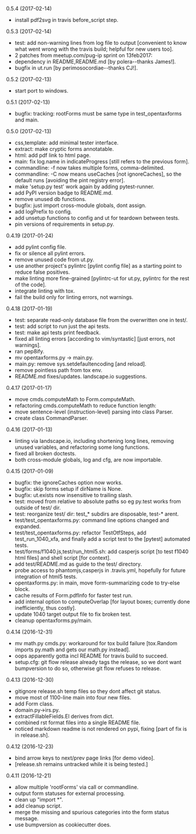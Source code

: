 0.5.4 (2017-02-14)

- install pdf2svg in travis before_script step.

0.5.3 (2017-02-14)

- test: add non-warning lines from log file to output [convenient to know what went wrong with the travis build; helpful for new users too].
- 2 patches from meetup.com/pug-ip sprint on 13feb2017:
- dependency in README,README.md [by polera--thanks James!].
- bugfix in ut.run [by perimosocordiae--thanks CJ!].

0.5.2 (2017-02-13)

- start port to windows.

0.5.1 (2017-02-13)

- bugfix: tracking: rootForms must be same type in test_opentaxforms and main.

0.5.0 (2017-02-13)

- css,template: add minimal tester interface.
- extract: make cryptic forms annotatable.
- html: add pdf link to html page.
- main: fix log.name in indicateProgress [still refers to the previous form].
- commandline: -f now takes multiple forms, comma-delimited.
- commandline: -C now means useCaches [not ignoreCaches], so the default runs [avoiding the pint registry error].
- make 'setup.py test' work again by adding pytest-runner.
- add PyPI version badge to README.md.
- remove unused db functions.
- bugfix: just import cross-module globals, dont assign.
- add logPrefix to config.
- add unsetup functions to config and ut for teardown between tests.
- pin versions of requirements in setup.py.

0.4.19 (2017-01-24)

- add pylint config file.
- fix or silence all pylint errors.
- remove unused code from ut.py.
- use another project's pylintrc [pylint config file] as a starting point to reduce false positives.
- make linting more fine-grained [pylintrc-ut for ut.py, pylintrc for the rest of the code].
- integrate linting with tox.
- fail the build only for linting errors, not warnings.

0.4.18 (2017-01-19)

- test: separate read-only database file from the overwritten one in test/.
- test: add script to run just the api tests.
- test: make api tests print feedback.
- fixed all linting errors [according to vim/syntastic] [just errors, not warnings].
- ran pep8ify.
- mv opentaxforms.py -> main.py.
- main.py: remove sys.setdefaultencoding [and reload].
- remove pointless path from tox env.
- README.md fixes/updates. landscape.io suggestions.

0.4.17 (2017-01-17)

- move cmds.computeMath to Form.computeMath.
- refactoring cmds.computeMath to reduce function length:
-   move sentence-level (instruction-level) parsing into class Parser.
-   create class CommandParser.

0.4.16 (2017-01-13)

- linting via landscape.io, including shortening long lines, removing unused variables, and refactoring some long functions.
- fixed all broken doctests.
- both cross-module globals, log and cfg, are now importable.

0.4.15 (2017-01-09)

- bugfix: the ignoreCaches option now works.
- bugfix: skip forms setup if dirName is None.
- bugfix: ut.exists now insensitive to trailing slash.
- test: moved from relative to absolute paths so eg py.test works from outside of test/ dir.
- test: reorganize test/ dir: test_* subdirs are disposable, test-* arent.
- test/test_opentaxforms.py: command line options changed and expanded.
- test/test_opentaxforms.py: refactor TestOtfSteps, add test_run_1040_xfa, and finally add a script test to the [pytest] automated tests.
- test/forms/f1040.js,test/run_html5.sh: add casperjs script [to test f1040 html files] and shell script [for context].
- add test/README.md as guide to the test/ directory.
- probe access to phantomjs,casperjs in .travis.yml, hopefully for future integration of html5 tests.
- opentaxforms.py: in main, move form-summarizing code to try-else block.
- cache results of Form.pdfInfo for faster test run.
- add internal option to computeOverlap [for layout boxes; currently done inefficiently, thus costly].
- update 1040 target output file to fix broken test.
- cleanup opentaxforms.py/main.

0.4.14 (2016-12-31)

- mv math.py cmds.py: workaround for tox build failure [tox.Random imports py.math and gets our math.py instead].
- oops apparently gotta incl README for travis build to succeed.
- setup.cfg: git flow release already tags the release, so we dont want bumpversion to do so, otherwise git flow refuses to release.

0.4.13 (2016-12-30)

- gitignore release.sh temp files so they dont affect git status.
- move most of 1100-line main into four new files.
- add Form class.
- domain.py->irs.py.
- extractFillableFields.El derives from dict.
- combined rst format files into a single README file.
- noticed markdown readme is not rendered on pypi, fixing [part of fix is in release.sh].

0.4.12 (2016-12-23)
- bind arrow keys to next/prev page links [for demo video].
- [release.sh remains untracked while it is being tested.]

0.4.11 (2016-12-21)
- allow multiple 'rootForms' via call or commandline.
- output form statuses for external processing.
- clean up "import *".
- add cleanup script.
- merge the missing and spurious categories into the form status message.
- use bumpversion as cookiecutter does.

